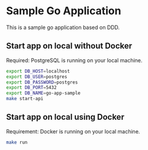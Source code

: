 # Sample Go Application

This is a sample go application based on DDD.


## Start app on local without Docker

Required: PostgreSQL is running on your local machine.

```sh
export DB_HOST=localhost
export DB_USER=postgres
export DB_PASSWORD=postgres
export DB_PORT=5432
export DB_NAME=go-app-sample
make start-api
```

## Start app on local using Docker

Requirement: Docker is running on your local machine.

```sh
make run
```
